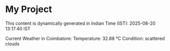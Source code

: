 # My Project

This content is dynamically generated in Indian Time (IST): 2025-08-20 13:17:40 IST


Current Weather in Coimbatore:
Temperature: 32.88 °C
Condition: scattered clouds
